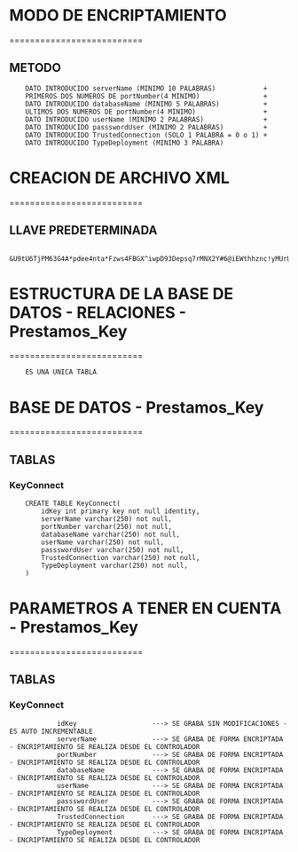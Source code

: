 ﻿# MODO DE ENCRIPTAMIENTO
==========================

## 	METODO

		DATO INTRODUCIDO serverName (MINIMO 10 PALABRAS)			+
		PRIMEROS DOS NUMEROS DE portNumber(4 MINIMO)				+
		DATO INTRODUCIDO databaseName (MINIMO 5 PALABRAS)			+
		ULTIMOS DOS NUMEROS DE portNumber(4 MINIMO)					+
		DATO INTRODUCIDO userName (MINIMO 2 PALABRAS)				+
		DATO INTRODUCIDO passswordUser (MINIMO 2 PALABRAS)			+
		DATO INTRODUCIDO TrustedConnection (SOLO 1 PALABRA = 0 o 1)	+
		DATO INTRODUCIDO TypeDeployment (MINIMO 3 PALABRA)		


# CREACION DE ARCHIVO XML
==========================

## LLAVE PREDETERMINADA 
			&U9tU6TjPM63G4A*pdee4nta*Fzws4FBGX^iwpD93Depsq7rMNX2Y#6@iEWthhznc!yMUrU7kQ$hVf97NCUwm5AxFj$@YGeiR5Kc&nRdca@o32#3iHCbmatUmdusLH5b


# ESTRUCTURA DE LA BASE DE DATOS - RELACIONES  - Prestamos_Key
==========================

		ES UNA UNICA TABLA

# BASE DE DATOS	-  Prestamos_Key
==========================

## TABLAS
### KeyConnect
		CREATE TABLE KeyConnect(
			idKey int primary key not null identity,
			serverName varchar(250) not null,
			portNumber varchar(250) not null,
			databaseName varchar(250) not null,
			userName varchar(250) not null,
			passswordUser varchar(250) not null,
			TrustedConnection varchar(250) not null,
			TypeDeployment varchar(250) not null,
		)

# PARAMETROS A TENER EN CUENTA  - Prestamos_Key
==========================

## TABLAS
### KeyConnect
				idKey					---> SE GRABA SIN MODIFICACIONES - ES AUTO INCREMENTABLE
				serverName				---> SE GRABA DE FORMA ENCRIPTADA - ENCRIPTAMIENTO SE REALIZA DESDE EL CONTROLADOR
				portNumber				---> SE GRABA DE FORMA ENCRIPTADA - ENCRIPTAMIENTO SE REALIZA DESDE EL CONTROLADOR 
				databaseName			---> SE GRABA DE FORMA ENCRIPTADA - ENCRIPTAMIENTO SE REALIZA DESDE EL CONTROLADOR 
				userName				---> SE GRABA DE FORMA ENCRIPTADA - ENCRIPTAMIENTO SE REALIZA DESDE EL CONTROLADOR 
				passswordUser			---> SE GRABA DE FORMA ENCRIPTADA - ENCRIPTAMIENTO SE REALIZA DESDE EL CONTROLADOR 
				TrustedConnection		---> SE GRABA DE FORMA ENCRIPTADA - ENCRIPTAMIENTO SE REALIZA DESDE EL CONTROLADOR 
				TypeDeployment			---> SE GRABA DE FORMA ENCRIPTADA - ENCRIPTAMIENTO SE REALIZA DESDE EL CONTROLADOR 